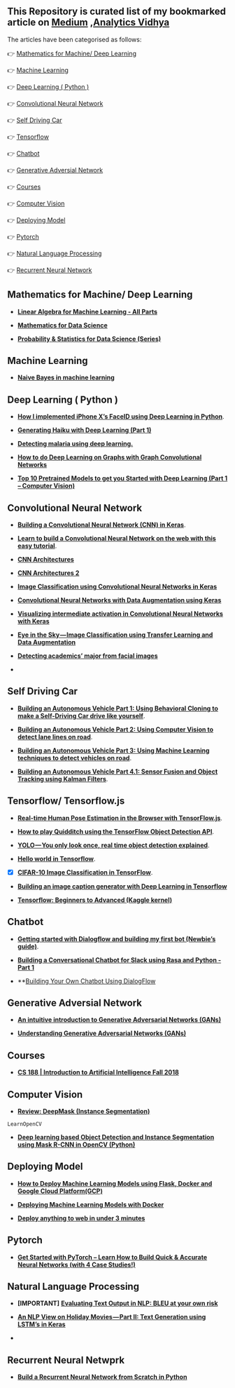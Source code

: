 ## This Repository is curated list of my bookmarked article on [Medium](https://medium.com/) ,[Analytics Vidhya](https://www.analyticsvidhya.com/)

The articles have been categorised as follows:

:point_right: [Mathematics for Machine/ Deep Learning](https://github.com/arpitj07/Medium-Articles-Bookmarks/blob/master/README.md#mathematics-for-machine-deep-learning)

:point_right: [Machine Learning](https://github.com/arpitj07/Medium-Articles-Bookmarks/blob/master/README.md#machine-learning)

:point_right: [Deep Learning ( Python )](https://github.com/arpitj07/Medium-Articles-Bookmarks/blob/master/README.md#deep-learning--python-)

:point_right: [Convolutional Neural Network](https://github.com/arpitj07/Medium-Articles-Bookmarks/blob/master/README.md#convolutional-neural-network)

:point_right: [ Self Driving Car](https://github.com/arpitj07/Medium-Articles-Bookmarks/blob/master/README.md#self-driving-car)

:point_right: [ Tensorflow ](https://github.com/arpitj07/Medium-Articles-Bookmarks/blob/master/README.md#tensorflow-tensorflowjs)

:point_right: [Chatbot](https://github.com/arpitj07/Medium-Articles-Bookmarks/blob/master/README.md#chatbot)

:point_right: [Generative Adversial Network](https://github.com/arpitj07/Medium-Articles-Bookmarks/blob/master/README.md#generative-adversial-network)

:point_right: [Courses](https://github.com/arpitj07/Medium-Articles-Bookmarks/blob/master/README.md#Courses)

:point_right: [Computer Vision](https://github.com/arpitj07/Medium-Articles-Bookmarks/blob/master/README.md#Computer-Vision)

:point_right: [Deploying Model](https://github.com/arpitj07/Medium-Articles-Bookmarks/blob/master/README.md#Deploying-Model)

:point_right: [Pytorch](https://github.com/arpitj07/Medium-Articles-Bookmarks/blob/master/README.md#Pytorch)

:point_right: [Natural Language Processing](https://github.com/arpitj07/Medium-Articles-Bookmarks/blob/master/README.md#Natural-Language-Processing)

:point_right: [Recurrent Neural Network](https://github.com/arpitj07/Medium-Articles-Bookmarks/blob/master/README.md#Recurrent-Neural-Network)


## Mathematics for Machine/ Deep Learning

- **[Linear Algebra for Machine Learning - All Parts](https://medium.com/@falgunimukherjee/linear-algebra-for-machine-learning-2114d66246d6)**

- **[Mathematics for Data Science](https://towardsdatascience.com/mathematics-for-data-science-e53939ee8306)**

- **[Probability & Statistics for Data Science (Series)](https://towardsdatascience.com/probability-statistics-for-data-science-series-83b94353ca48)**

## Machine Learning

- **[Naive Bayes in machine learning](https://towardsdatascience.com/naive-bayes-in-machine-learning-f49cc8f831b4)**

## Deep Learning ( Python )

- **[How I implemented iPhone X’s FaceID using Deep Learning in Python](https://towardsdatascience.com/how-i-implemented-iphone-xs-faceid-using-deep-learning-in-python-d5dbaa128e1d)**.

- **[Generating Haiku with Deep Learning (Part 1)](https://towardsdatascience.com/generating-haiku-with-deep-learning-dbf5d18b4246)**

- **[Detecting malaria using deep learning.](https://towardsdatascience.com/detecting-malaria-using-deep-learning-fd4fdcee1f5a)**

- **[How to do Deep Learning on Graphs with Graph Convolutional Networks](https://towardsdatascience.com/how-to-do-deep-learning-on-graphs-with-graph-convolutional-networks-62acf5b143d0)**

- **[Top 10 Pretrained Models to get you Started with Deep Learning (Part 1 – Computer Vision)](https://www.analyticsvidhya.com/blog/2018/07/top-10-pretrained-models-get-started-deep-learning-part-1-computer-vision/?utm_source=twitter.com&utm_medium=social)**



## Convolutional Neural Network

- **[Building a Convolutional Neural Network (CNN) in Keras](https://towardsdatascience.com/building-a-convolutional-neural-network-cnn-in-keras-329fbbadc5f5)**.

- **[Learn to build a Convolutional Neural Network on the web with this easy tutorial](https://medium.freecodecamp.org/learn-to-build-a-convolutional-neural-network-on-the-web-with-this-easy-tutorial-2d617ffeaef3)**.

- **[CNN Architectures](https://medium.com/@sidereal/cnns-architectures-lenet-alexnet-vgg-googlenet-resnet-and-more-666091488df5)**

- **[CNN Architectures 2](https://medium.com/@RaghavPrabhu/cnn-architectures-lenet-alexnet-vgg-googlenet-and-resnet-7c81c017b848)**

- **[Image Classification using Convolutional Neural Networks in Keras](https://www.learnopencv.com/image-classification-using-convolutional-neural-networks-in-keras/)**

- **[Convolutional Neural Networks with Data Augmentation using Keras](https://www.kaggle.com/moghazy/guide-to-cnns-with-data-augmentation-keras)**

- **[Visualizing intermediate activation in Convolutional Neural Networks with Keras](https://towardsdatascience.com/visualizing-intermediate-activation-in-convolutional-neural-networks-with-keras-260b36d60d0)**

- **[Eye in the Sky — Image Classification using Transfer Learning and Data Augmentation](https://towardsdatascience.com/fast-ai-deep-learnings-part-i-eye-in-the-sky-417e97c3e6bb)**

- **[Detecting academics’ major from facial images](https://towardsdatascience.com/detecting-academics-major-from-facial-images-58cf33d6f284)**

- **[]()**




## Self Driving Car

- **[Building an Autonomous Vehicle Part 1: Using Behavioral Cloning to make a Self-Driving Car drive like yourself](https://medium.com/@akhilsuri194/building-an-autonomous-vehicle-part-1-using-behavioral-cloning-to-make-a-self-driving-car-drive-92622d1c2dfe)**.

- **[Building an Autonomous Vehicle Part 2: Using Computer Vision to detect lane lines on road](https://medium.com/@akhilsuri194/building-an-autonomous-vehicle-part-2-using-computer-vision-to-detect-lane-lines-on-road-31ea3cda0cbd)**.

- **[Building an Autonomous Vehicle Part 3: Using Machine Learning techniques to detect vehicles on road](https://medium.com/@akhilsuri194/building-an-autonomous-vehicle-part-3-using-machine-learning-techniques-to-detect-vehicles-on-road-6cfdfbd926f8)**.

- **[Building an Autonomous Vehicle Part 4.1: Sensor Fusion and Object Tracking using Kalman Filters](https://medium.com/@akhilsuri194/building-an-autonomous-vehicle-part-4-1-sensor-fusion-and-object-tracking-using-kalman-filters-66589e522965)**.



## Tensorflow/ Tensorflow.js

- **[Real-time Human Pose Estimation in the Browser with TensorFlow.js](https://medium.com/tensorflow/real-time-human-pose-estimation-in-the-browser-with-tensorflow-js-7dd0bc881cd5)**.

- **[How to play Quidditch using the TensorFlow Object Detection API](https://medium.freecodecamp.org/how-to-play-quidditch-using-the-tensorflow-object-detection-api-b0742b99065d)**.

- **[YOLO — You only look once, real time object detection explained](https://towardsdatascience.com/yolo-you-only-look-once-real-time-object-detection-explained-492dc9230006)**.

- **[Hello world in Tensorflow](https://towardsdatascience.com/hello-world-in-tensorflow-973e6c38e8ed)**.

- [x] **[CIFAR-10 Image Classification in TensorFlow](https://towardsdatascience.com/cifar-10-image-classification-in-tensorflow-5b501f7dc77c)**.

-  **[Building an image caption generator with Deep Learning in Tensorflow](https://medium.freecodecamp.org/building-an-image-caption-generator-with-deep-learning-in-tensorflow-a142722e9b1f)**

-  **[Tensorflow: Beginners to Advanced (Kaggle kernel)](https://www.kaggle.com/ashishpatel26/tensorflow-for-beginner-to-advance)**

## Chatbot

- **[Getting started with Dialogflow and building my first bot (Newbie’s guide)](https://chatbotslife.com/getting-started-with-dialogflow-and-building-my-first-bot-newbies-guide-d025d4eed3b2)**.

- **[Building a Conversational Chatbot for Slack using Rasa and Python -Part 1](https://towardsdatascience.com/building-a-conversational-chatbot-for-slack-using-rasa-and-python-part-1-bca5cc75d32f)**

- **[Building Your Own Chatbot Using DialogFlow](https://tutorials.botsfloor.com/building-your-own-chatbot-using-dialogflow-1b6ca92b3d3f)


## Generative Adversial Network 

- **[An intuitive introduction to Generative Adversarial Networks (GANs)](https://medium.freecodecamp.org/an-intuitive-introduction-to-generative-adversarial-networks-gans-7a2264a81394)**

- **[Understanding Generative Adversarial Networks (GANs)](https://towardsdatascience.com/understanding-generative-adversarial-networks-gans-cd6e4651a29)**


## Courses

- **[CS 188 | Introduction to Artificial Intelligence Fall 2018](https://inst.eecs.berkeley.edu/~cs188/fa18/)**

## Computer Vision

- **[Review: DeepMask (Instance Segmentation)](https://towardsdatascience.com/review-deepmask-instance-segmentation-30327a072339)**

`LearnOpenCV`
- **[Deep learning based Object Detection and Instance Segmentation using Mask R-CNN in OpenCV (Python)](https://www.learnopencv.com/deep-learning-based-object-detection-and-instance-segmentation-using-mask-r-cnn-in-opencv-python-c/)**


## Deploying Model

- **[How to Deploy Machine Learning Models using Flask, Docker and Google Cloud Platform(GCP)](https://medium.com/analytics-vidhya/how-to-deploy-machine-learning-models-using-flask-docker-and-google-cloud-platform-gcp-6e7bf1b339d5)**

- **[Deploying Machine Learning Models with Docker](https://towardsdatascience.com/deploying-machine-learning-models-with-docker-5d22a4dacb5)**

- **[Deploy anything to web in under 3 minutes](https://medium.com/@vcapretz/deploy-anything-to-web-in-under-3-minutes-e232506859e2)**


## Pytorch   

- **[Get Started with PyTorch – Learn How to Build Quick & Accurate Neural Networks (with 4 Case Studies!)](https://www.analyticsvidhya.com/blog/2019/01/guide-pytorch-neural-networks-case-studies/?utm_source=feedburner&utm_medium=email&utm_campaign=Feed%3A+AnalyticsVidhya+%28Analytics+Vidhya%29)**



## Natural Language Processing 

- **[IMPORTANT]** **[Evaluating Text Output in NLP: BLEU at your own risk](https://towardsdatascience.com/evaluating-text-output-in-nlp-bleu-at-your-own-risk-e8609665a213)**

- **[An NLP View on Holiday Movies — Part II: Text Generation using LSTM’s in Keras](https://medium.com/@thomas_dehaene/an-nlp-view-on-holiday-movies-part-ii-text-generation-using-lstms-in-keras-36dc1ff8a6d2)**

- **[]()**




## Recurrent Neural Netwprk 

- **[Build a Recurrent Neural Network from Scratch in Python](https://trainings.analyticsvidhya.com/courses/course-v1:AnalyticsVidhya+LP_DL_2019+2019_T1/about?utm_source=AVbannerblogtop&utm_medium=display&utm_campaign=LPDL2019)**



